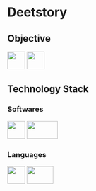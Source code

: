 # Deetstory

## Objective

<img src="https://github.com/Subhankar-Ray192/Deetstory/assets/91007834/0e11f865-33f1-48c9-badb-5341e0fcb2c0" height=40 width=40> 
<img src="https://github.com/Subhankar-Ray192/Deetstory/assets/91007834/ea56ca3f-03b3-4d0f-9d6f-060dc61c497c" height=40 width=40><br>

## Technology Stack
### Softwares
<img src="https://github.com/Subhankar-Ray192/Deetstory/assets/91007834/f3ef3209-0eb0-45d0-981d-d19939b6a0ff" height=40 width=40>
<img src="https://github.com/Subhankar-Ray192/Deetstory/assets/91007834/23c23dd1-023a-413b-8c27-120fc56b7af8" height=40 width=70>



### Languages
<img src="https://github.com/Subhankar-Ray192/Deetstory/assets/91007834/e2331e55-8f4e-4231-8f95-bc11e00ed2de" height=40 width=40>
<img src="https://github.com/Subhankar-Ray192/Deetstory/assets/91007834/bc6630ee-9908-48af-8879-a6b1176e3dfe" height=40 width=60>
